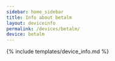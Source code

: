 ```yaml
---
sidebar: home_sidebar
title: Info about betalm
layout: deviceinfo
permalink: /devices/betalm/
device: betalm
---
```

{% include templates/device_info.md %}
